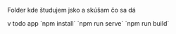 Folder kde študujem jsko a skúšam čo sa dá


v todo app
´npm install´
´npm run serve´
´npm run build´
